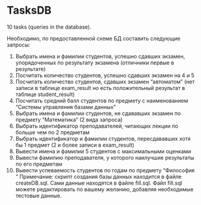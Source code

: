 # TasksDB
10 tasks (queries in the database).

Необходимо, по предоставленной схеме БД составить следующие запросы:
1.	Выбрать имена и фамилии студентов, успешно сдавших экзамен, упорядоченных по результату экзамена (отличники первые в результате)
2.	Посчитать количество студентов, успешно сдавших экзамен на 4 и 5
3.	Посчитать количество студентов, сдавших экзамен “автоматом” (нет записи в таблице exam_result но есть положительный результат в таблице student_result) 
4.	Посчитать средний балл студентов по предмету с наименованием “Системы управления базами данных” 
5.	Выбрать имена и фамилии студентов, не сдававших экзамен по предмету “Математика” (2 вида запроса)
6.	Выбрать идентификатор преподавателей, читающих лекции по больше чем по 2 предметам
7.	Выбрать идентификатор и фамилии студентов, пересдававших хотя бы 1 предмет (2 и более записи в exam_result)
8.	Вывести имена и фамилии 5 студентов с максимальными оценками
9.	Вывести фамилию преподавателя, у которого наилучшие результаты по его предметам
10.	Вывести успеваемость студентов по годам по предмету “Философия ” 
Примечание: скрипт создания базы данных находится в файле createDB.sql. Сами данные находятся в файле fill.sql. Файл fill.sql можете редактировать по вашему желанию, добавляя необходимые тестовые данные.

